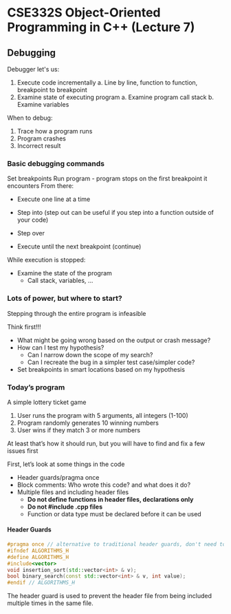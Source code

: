 # CSE332S Object-Oriented Programming in C++ (Lecture 7)

## Debugging

Debugger let's us:

1. Execute code incrementally
   a. Line by line, function to function, breakpoint to breakpoint
2. Examine state of executing program
   a. Examine program call stack
   b. Examine variables

When to debug:

1. Trace how a program runs
2. Program crashes
3. Incorrect result

### Basic debugging commands

Set breakpoints
Run program - program stops on the first breakpoint it encounters
From there:

- Execute one line at a time
- Step into (step out can be useful if you step into a function outside of your code)
- Step over

- Execute until the next breakpoint (continue)

While execution is stopped:

- Examine the state of the program
  - Call stack, variables, ...

### Lots of power, but where to start?

Stepping through the entire program is infeasible

Think first!!!

- What might be going wrong based on the output or crash message?
- How can I test my hypothesis?
  - Can I narrow down the scope of my search?
  - Can I recreate the bug in a simpler test case/simpler code?
- Set breakpoints in smart locations based on my hypothesis

### Today’s program

A simple lottery ticket game

1. User runs the program with 5 arguments, all integers (1-100)
2. Program randomly generates 10 winning numbers
3. User wins if they match 3 or more numbers

At least that’s how it should run, but you will have to find and fix a few issues first

First, let’s look at some things in the code

- Header guards/pragma once
- Block comments: Who wrote this code? and what does it do?
- Multiple files and including header files
  - **Do not define functions in header files, declarations only**
  - **Do not #include .cpp files**
  - Function or data type must be declared before it can be used

#### Header Guards

```cpp
#pragma once // alternative to traditional header guards, don't need to do both.
#ifndef ALGORITHMS_H
#define ALGORITHMS_H
#include<vector>
void insertion_sort(std::vector<int> & v);
bool binary_search(const std::vector<int> & v, int value);
#endif // ALGORITHMS_H
```

The header guard is used to prevent the header file from being included multiple times in the same file.
